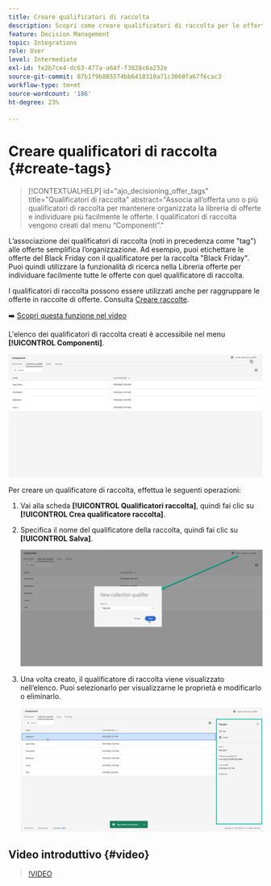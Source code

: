 ```yaml
---
title: Creare qualificatori di raccolta
description: Scopri come creare qualificatori di raccolta per le offerte
feature: Decision Management
topic: Integrations
role: User
level: Intermediate
exl-id: fe2b7ce4-dc63-477a-a64f-f3828c6a232e
source-git-commit: 07b1f9b885574bb6418310a71c3060fa67f6cac3
workflow-type: tm+mt
source-wordcount: '186'
ht-degree: 23%

---
```


# Creare qualificatori di raccolta {#create-tags}

>[!CONTEXTUALHELP]
>id="ajo_decisioning_offer_tags"
>title="Qualificatori di raccolta"
>abstract="Associa all’offerta uno o più qualificatori di raccolta per mantenere organizzata la libreria di offerte e individuare più facilmente le offerte. I qualificatori di raccolta vengono creati dal menu “Componenti”."

L’associazione dei qualificatori di raccolta (noti in precedenza come &quot;tag&quot;) alle offerte semplifica l’organizzazione. Ad esempio, puoi etichettare le offerte del Black Friday con il qualificatore per la raccolta &quot;Black Friday&quot;. Puoi quindi utilizzare la funzionalità di ricerca nella Libreria offerte per individuare facilmente tutte le offerte con quel qualificatore di raccolta.

I qualificatori di raccolta possono essere utilizzati anche per raggruppare le offerte in raccolte di offerte. Consulta [Creare raccolte](../offer-library/creating-collections.md).

➡️ [Scopri questa funzione nel video](#video)

L&#39;elenco dei qualificatori di raccolta creati è accessibile nel menu **[!UICONTROL Componenti]**.

![](../assets/tags_list.png)

Per creare un qualificatore di raccolta, effettua le seguenti operazioni:

1. Vai alla scheda **[!UICONTROL Qualificatori raccolta]**, quindi fai clic su **[!UICONTROL Crea qualificatore raccolta]**.

1. Specifica il nome del qualificatore della raccolta, quindi fai clic su **[!UICONTROL Salva]**.

   ![](../assets/tags_create.png)

1. Una volta creato, il qualificatore di raccolta viene visualizzato nell’elenco. Puoi selezionarlo per visualizzarne le proprietà e modificarlo o eliminarlo.

   ![](../assets/tags_created.png)

## Video introduttivo {#video}

>[!VIDEO](https://video.tv.adobe.com/v/341370?quality=12&captions=ita)
